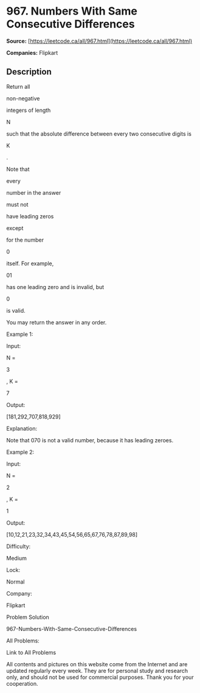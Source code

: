 # 967. Numbers With Same Consecutive Differences

**Source:** [https://leetcode.ca/all/967.html](https://leetcode.ca/all/967.html)

**Companies:** Flipkart

## Description

Return all

non-negative

integers of length

N

such that the
        absolute difference between every two consecutive digits is

K

.

Note that

every

number in the answer

must not

have leading
        zeros

except

for the number

0

itself. For example,

01

has one leading zero and is invalid, but

0

is valid.

You may return the answer in any order.

Example 1:

Input:

N =

3

, K =

7

Output:

[181,292,707,818,929]

Explanation:

Note that 070 is not a valid number, because it has leading zeroes.

Example 2:

Input:

N =

2

, K =

1

Output:

[10,12,21,23,32,34,43,45,54,56,65,67,76,78,87,89,98]

Difficulty:

Medium

Lock:

Normal

Company:

Flipkart

Problem Solution

967-Numbers-With-Same-Consecutive-Differences

All Problems:

Link to All Problems

All contents and pictures on this website come from the Internet and are updated regularly every week. They are for personal study and research only, and should not be used for commercial purposes. Thank you for your cooperation.

